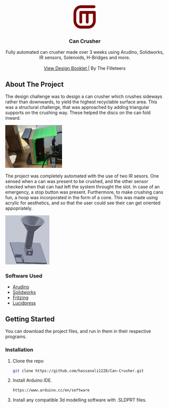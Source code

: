 <!-- PROJECT LOGO -->
<br />
<p align="center">
  <a ![LOGO](logo.png)>
       <img src="images/logo.png" alt="Logo" width="80" height="80">
  </a>

  <h3 align="center">Can Crusher</h3>

  <p align="center">
    Fully automated can crusher made over 3 weeks using Arudino, Solidworks, IR sensors, Solenoids, H-Bridges and more.
    <br />
    <br />
    <a href="https://github.com/hassanali1228/Can-Crusher/blob/master/FILLETeers%20Design%20Booklet.pdf">View Design Booklet </a>
    |
    <a> By The Filleteers</a>
  </p>
</p>

<!-- ABOUT THE PROJECT -->
## About The Project

The design challenge was to design a can crusher which crushes sideways rather than downwards, to yield the highest recyclable surface area. This was a structural challenge, that was approached by adding triangular supports on the crushing way. These helped the discs on the can fold inward.

<p align="left">
  <a ![TRIANGLE](triangle.jpg)>
       <img src="images/triangle.jpg" alt="triangle" width="180" height="135">
  </a>
</p>

The project was completely automated with the use of two IR sesors. One sensed when a can was present to be crushed, and the other sensor checked when that can had left the system throught the slot. In case of an emergency, a stop button was present. Furthermore, to make crushing cans fun, a hoop was incorporated in the form of a cone. This was made using acrylic for aesthetics, and so that the user could see their can get oriented appopriately.

<p align="left">
  <a ![PROTO](proto.jpg)>
       <img src="images/proto.jpg" alt="proto" width="140" height="155">
  </a>
</p>

### Software Used

* [Arudino](https://www.arduino.cc/)
* [Solidworks](https://www.solidworks.com/)
* [Fritzing](https://fritzing.org/)
* [Lucidpress](https://www.lucidpress.com/pages/)

<!-- GETTING STARTED -->
## Getting Started

You can download the project files, and run in them in their respective programs.

### Installation

1. Clone the repo
   ```sh
   git clone https://github.com/hassanali1228/Can-Crusher.git
   ```
2. Install Arduino IDE.
   ```sh
   https://www.arduino.cc/en/software
   ```
3. Install any compatible 3d modelling software with .SLDPRT files.
